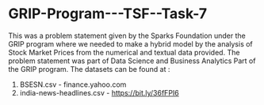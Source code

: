 # GRIP-Program---TSF--Task-7
This was a problem statement given by the Sparks Foundation under the GRIP program where we needed to make a hybrid model by the analysis of Stock Market Prices from the numerical and textual data provided. The problem statement was part of Data Science and Business Analytics Part of the GRIP program. 
The datasets can be found at : 
1. BSESN.csv - finance.yahoo.com
2. india-news-headlines.csv - https://bit.ly/36fFPI6
